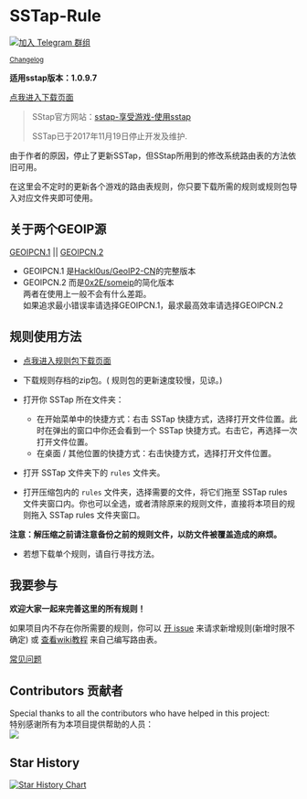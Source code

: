 # SSTap-Rule

[![加入 Telegram 群组](https://img.shields.io/badge/%E5%8A%A0%E5%85%A5-Telegram_%E7%BE%A4%E7%BB%84-brightgreen.svg)](https://t.me/SSTapRule)

<sup>[Changelog](https://github.com/FQrabbit/SSTap-Rule/blob/master/Changelog.md "更新日志")</sup>

**适用sstap版本：1.0.9.7**     

 [点我进入下载页面](https://github.com/FQrabbit/SSTap-Rule/releases/tag/SSTap常用版本及去广告) 


>SStap官方网站：[sstap-享受游戏-使用sstap](https://www.sockscap64.com/sstap-享受游戏-使用sstap/) 
>
>SSTap已于2017年11月19日停止开发及维护. 

由于作者的原因，停止了更新SSTap，但SStap所用到的修改系统路由表的方法依旧可用。

在这里会不定时的更新各个游戏的路由表规则，你只要下载所需的规则或规则包导入对应文件夹即可使用。

## 关于两个GEOIP源
[GEOIPCN.1](rules/BypassCNandLan.rules?raw=true)  ||   [GEOIPCN.2](rules/BypassCNandLan_someip.rules?raw=true)

- GEOIPCN.1 是[Hackl0us/GeoIP2-CN](https://github.com/Hackl0us/GeoIP2-CN)的完整版本
- GEOIPCN.2 而是[0x2E/someip](https://github.com/0x2E/someip)的简化版本    
两者在使用上一般不会有什么差距。  
如果追求最小错误率请选择GEOIPCN.1，最求最高效率请选择GEOIPCN.2

## 规则使用方法

-  [点我进入规则包下载页面](https://github.com/FQrabbit/SSTap-Rule/releases)

- 下载规则存档的zip包。( 规则包的更新速度较慢，见谅。)

- 打开你 SSTap 所在文件夹：  
    - 在开始菜单中的快捷方式：右击 SSTap 快捷方式，选择打开文件位置。此时在弹出的窗口中你还会看到一个 SSTap 快捷方式。右击它，再选择一次打开文件位置。  
    - 在桌面 / 其他位置的快捷方式：右击快捷方式，选择打开文件位置。
    
- 打开 SSTap 文件夹下的 `rules` 文件夹。

- 打开压缩包内的 `rules` 文件夹，选择需要的文件，将它们拖至 SSTap rules 文件夹窗口内。你也可以全选，或者清除原来的规则文件，直接将本项目的规则拖入 SSTap rules 文件夹窗口。

**注意：解压缩之前请注意备份之前的规则文件，以防文件被覆盖造成的麻烦。**

- 若想下载单个规则，请自行寻找方法。

## 我要参与

**欢迎大家一起来完善这里的所有规则！**  

如果项目内不存在你所需要的规则，你可以 [开 issue](https://github.com/FQrabbit/SSTap-Rule/issues/new/choose) 来请求新增规则(新增时限不确定) 或 [查看wiki教程](https://github.com/FQrabbit/SSTap-Rule/wiki) 来自己编写路由表。
  
[常见问题](https://github.com/FQrabbit/SSTap-Rule/blob/master/FAQ.md) 

## Contributors 贡献者  
Special thanks to all the contributors who have helped in this project:  
特别感谢所有为本项目提供帮助的人员：  
<a href="https://github.com/FQrabbit/SSTap-Rule/graphs/contributors">
  <img src="https://contrib.rocks/image?repo=FQrabbit/SSTap-Rule" />
</a>

## Star History

<a href="https://star-history.com/#FQrabbit/SSTap-Rule&Date">
  <picture>
    <source media="(prefers-color-scheme: dark)" srcset="https://api.star-history.com/svg?repos=FQrabbit/SSTap-Rule&type=Date&theme=dark" />
    <source media="(prefers-color-scheme: light)" srcset="https://api.star-history.com/svg?repos=FQrabbit/SSTap-Rule&type=Date" />
    <img alt="Star History Chart" src="https://api.star-history.com/svg?repos=FQrabbit/SSTap-Rule&type=Date" />
  </picture>
</a>
